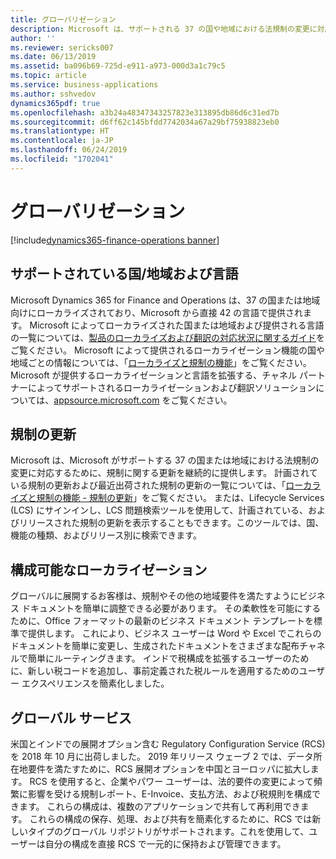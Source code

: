 ```yaml
---
title: グローバリゼーション
description: Microsoft は、サポートされる 37 の国や地域における法規制の変更に対応するために、規制に関する更新を継続的に提供します。 また、お客様は Office フォーマットでビジネス ドキュメントを簡単に調整して、現地の要件を満たし、生成された文書をさまざまな配布チャネルに送ることができます。
author: ''
ms.reviewer: sericks007
ms.date: 06/13/2019
ms.assetid: ba096b69-725d-e911-a973-000d3a1c79c5
ms.topic: article
ms.service: business-applications
ms.author: sshvedov
dynamics365pdf: true
ms.openlocfilehash: a3b24a48347343257823e313895db86d6c31ed7b
ms.sourcegitcommit: d6ff62c145bfdd7742034a67a29bf75938823eb0
ms.translationtype: HT
ms.contentlocale: ja-JP
ms.lasthandoff: 06/24/2019
ms.locfileid: "1702041"
---
```

# <a name="globalization"></a>グローバリゼーション

[!include[dynamics365-finance-operations banner](../includes/dynamics365-finance-operations.md)]

## <a name="supported-countriesregions-and-languages"></a>サポートされている国/地域および言語
Microsoft Dynamics 365 for Finance and Operations は、37 の国または地域向けにローカライズされており、Microsoft から直接 42 の言語で提供されます。 Microsoft によってローカライズされた国または地域および提供される言語の一覧については、[製品のローカライズおよび翻訳の対応状況に関するガイド](https://aka.ms/dynamics_365_international_availability_deck)をご覧ください。 Microsoft によって提供されるローカライゼーション機能の国や地域ごとの情報については、「[ローカライズと規制の機能](https://docs.microsoft.com/en-us/dynamics365/unified-operations/dev-itpro/lcs-solutions/country-region?toc=/fin-and-ops/toc.json)」をご覧ください。 Microsoft が提供するローカライゼーションと言語を拡張する、チャネル パートナーによってサポートされるローカライゼーションおよび翻訳ソリューションについては、[appsource.microsoft.com](https://appsource.microsoft.com/en-us/marketplace/apps?search=localization&product=dynamics-365%3Bdynamics-365-for-finance-and-operations&page=1) をご覧ください。 

## <a name="regulatory-updates"></a>規制の更新 
Microsoft は、Microsoft がサポートする 37 の国または地域における法規制の変更に対応するために、規制に関する更新を継続的に提供します。 計画されている規制の更新および最近出荷された規制の更新の一覧については、「[ローカライズと規制の機能 - 規制の更新](https://docs.microsoft.com/en-us/dynamics365/unified-operations/financials/localizations/regulatory-updates)」をご覧ください。 または、Lifecycle Services (LCS) にサインインし、LCS 問題検索ツールを使用して、計画されている、およびリリースされた規制の更新を表示することもできます。このツールでは、国、機能の種類、およびリリース別に検索できます。  

## <a name="configurable-localization"></a>構成可能なローカライゼーション
グローバルに展開するお客様は、規制やその他の地域要件を満たすようにビジネス ドキュメントを簡単に調整できる必要があります。 その柔軟性を可能にするために、Office フォーマットの最新のビジネス ドキュメント テンプレートを標準で提供します。 これにより、ビジネス ユーザーは Word や Excel でこれらのドキュメントを簡単に変更し、生成されたドキュメントをさまざまな配布チャネルで簡単にルーティングきます。 インドで税構成を拡張するユーザーのために、新しい税コードを追加し、事前定義された税ルールを適用するためのユーザー エクスペリエンスを簡素化しました。

## <a name="global-services"></a>グローバル サービス
米国とインドでの展開オプション含む Regulatory Configuration Service (RCS) を 2018 年 10 月に出荷しました。 2019 年リリース ウェーブ 2 では、データ所在地要件を満たすために、RCS 展開オプションを中国とヨーロッパに拡大します。 RCS を使用すると、企業やパワー ユーザーは、法的要件の変更によって頻繁に影響を受ける規制レポート、E-Invoice、支払方法、および税規則を構成できます。 これらの構成は、複数のアプリケーションで共有して再利用できます。 これらの構成の保存、処理、および共有を簡素化するために、RCS では新しいタイプのグローバル リポジトリがサポートされます。これを使用して、ユーザーは自分の構成を直接 RCS で一元的に保持および管理できます。
